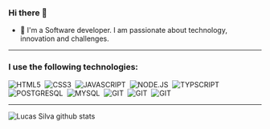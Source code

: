 ### Hi there 👋

- 💬 I'm a Software developer. I am passionate about technology, innovation and challenges.

---

### I use the following technologies: 

![HTML5](https://img.shields.io/badge/HTML5-E34F26?style=for-the-badge&logo=html5&logoColor=white)&nbsp; ![CSS3](https://img.shields.io/badge/CSS3-1572B6?style=for-the-badge&logo=css3&logoColor=white)&nbsp; ![JAVASCRIPT](https://img.shields.io/badge/JavaScript-F7DF1E?style=for-the-badge&logo=javascript&logoColor=black)&nbsp; ![NODE.JS](https://img.shields.io/badge/Node.js-43853D?style=for-the-badge&logo=node.js&logoColor=white)&nbsp; ![TYPSCRIPT](https://img.shields.io/badge/TypeScript-007ACC?style=for-the-badge&logo=typescript&logoColor=white)&nbsp; ![POSTGRESQL](https://img.shields.io/badge/PostgreSQL-316192?style=for-the-badge&logo=postgresql&logoColor=white)&nbsp; ![MYSQL](https://img.shields.io/badge/Mysql-316192?style=for-the-badge&logo=mysql&logoColor=white)&nbsp; ![GIT](https://img.shields.io/badge/Git-F05032?style=for-the-badge&logo=git&logoColor=white)&nbsp; ![GIT](https://img.shields.io/badge/Next-007ACC?style=for-the-badge&logo=next&logoColor=white)&nbsp; ![GIT](https://img.shields.io/badge/React-007ACC?style=for-the-badge&logo=react&logoColor=white)&nbsp;

---


![Lucas Silva github stats](https://github-readme-stats.vercel.app/api?username=eugenio-silva&show_icons=true&theme=radical)





